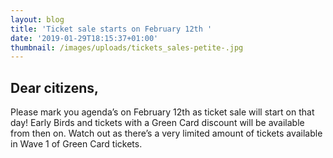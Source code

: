 ```yaml
---
layout: blog
title: 'Ticket sale starts on February 12th '
date: '2019-01-29T18:15:37+01:00'
thumbnail: /images/uploads/tickets_sales-petite-.jpg
---
```

## Dear citizens, 

Please mark you agenda’s on February 12th as ticket sale will start on that day! Early Birds and tickets with a Green Card discount will be available from then on. Watch out as there’s a very limited amount of tickets available in Wave 1 of Green Card tickets.
